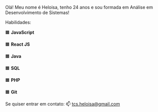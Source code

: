 Olá! Meu nome é Heloisa, tenho 24 anos e sou formada em Análise em Desenvolvimento de Sistemas!

Habilidades:

🟧‍ **JavaScript**

🟧‍ **React JS**

🟧‍ **Java**

🟧‍ **SQL**

🟧‍ **PHP**

🟧‍ **Git**


Se quiser entrar em contato:
📫 tcs.heloisa@gmail.com

<!---
tcshelo/tcshelo is a ✨ special ✨ repository because its `README.md` (this file) appears on your GitHub profile.
You can click the Preview link to take a look at your changes.
--->
